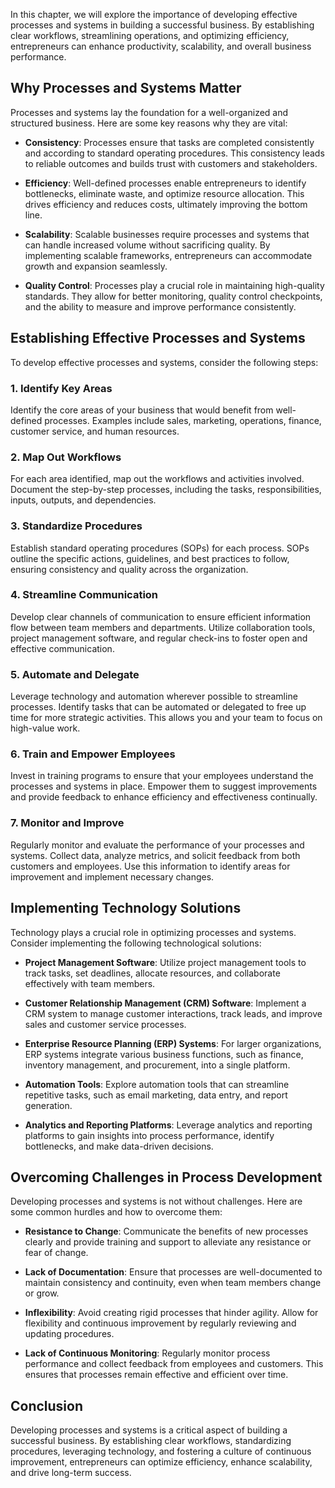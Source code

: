
In this chapter, we will explore the importance of developing effective processes and systems in building a successful business. By establishing clear workflows, streamlining operations, and optimizing efficiency, entrepreneurs can enhance productivity, scalability, and overall business performance.

Why Processes and Systems Matter
--------------------------------

Processes and systems lay the foundation for a well-organized and structured business. Here are some key reasons why they are vital:

* **Consistency**: Processes ensure that tasks are completed consistently and according to standard operating procedures. This consistency leads to reliable outcomes and builds trust with customers and stakeholders.

* **Efficiency**: Well-defined processes enable entrepreneurs to identify bottlenecks, eliminate waste, and optimize resource allocation. This drives efficiency and reduces costs, ultimately improving the bottom line.

* **Scalability**: Scalable businesses require processes and systems that can handle increased volume without sacrificing quality. By implementing scalable frameworks, entrepreneurs can accommodate growth and expansion seamlessly.

* **Quality Control**: Processes play a crucial role in maintaining high-quality standards. They allow for better monitoring, quality control checkpoints, and the ability to measure and improve performance consistently.

Establishing Effective Processes and Systems
--------------------------------------------

To develop effective processes and systems, consider the following steps:

### 1. Identify Key Areas

Identify the core areas of your business that would benefit from well-defined processes. Examples include sales, marketing, operations, finance, customer service, and human resources.

### 2. Map Out Workflows

For each area identified, map out the workflows and activities involved. Document the step-by-step processes, including the tasks, responsibilities, inputs, outputs, and dependencies.

### 3. Standardize Procedures

Establish standard operating procedures (SOPs) for each process. SOPs outline the specific actions, guidelines, and best practices to follow, ensuring consistency and quality across the organization.

### 4. Streamline Communication

Develop clear channels of communication to ensure efficient information flow between team members and departments. Utilize collaboration tools, project management software, and regular check-ins to foster open and effective communication.

### 5. Automate and Delegate

Leverage technology and automation wherever possible to streamline processes. Identify tasks that can be automated or delegated to free up time for more strategic activities. This allows you and your team to focus on high-value work.

### 6. Train and Empower Employees

Invest in training programs to ensure that your employees understand the processes and systems in place. Empower them to suggest improvements and provide feedback to enhance efficiency and effectiveness continually.

### 7. Monitor and Improve

Regularly monitor and evaluate the performance of your processes and systems. Collect data, analyze metrics, and solicit feedback from both customers and employees. Use this information to identify areas for improvement and implement necessary changes.

Implementing Technology Solutions
---------------------------------

Technology plays a crucial role in optimizing processes and systems. Consider implementing the following technological solutions:

* **Project Management Software**: Utilize project management tools to track tasks, set deadlines, allocate resources, and collaborate effectively with team members.

* **Customer Relationship Management (CRM) Software**: Implement a CRM system to manage customer interactions, track leads, and improve sales and customer service processes.

* **Enterprise Resource Planning (ERP) Systems**: For larger organizations, ERP systems integrate various business functions, such as finance, inventory management, and procurement, into a single platform.

* **Automation Tools**: Explore automation tools that can streamline repetitive tasks, such as email marketing, data entry, and report generation.

* **Analytics and Reporting Platforms**: Leverage analytics and reporting platforms to gain insights into process performance, identify bottlenecks, and make data-driven decisions.

Overcoming Challenges in Process Development
--------------------------------------------

Developing processes and systems is not without challenges. Here are some common hurdles and how to overcome them:

* **Resistance to Change**: Communicate the benefits of new processes clearly and provide training and support to alleviate any resistance or fear of change.

* **Lack of Documentation**: Ensure that processes are well-documented to maintain consistency and continuity, even when team members change or grow.

* **Inflexibility**: Avoid creating rigid processes that hinder agility. Allow for flexibility and continuous improvement by regularly reviewing and updating procedures.

* **Lack of Continuous Monitoring**: Regularly monitor process performance and collect feedback from employees and customers. This ensures that processes remain effective and efficient over time.

Conclusion
----------

Developing processes and systems is a critical aspect of building a successful business. By establishing clear workflows, standardizing procedures, leveraging technology, and fostering a culture of continuous improvement, entrepreneurs can optimize efficiency, enhance scalability, and drive long-term success.

